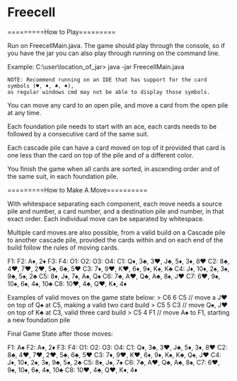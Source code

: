 # Freecell
 
=========How to Play=========

Run on FreecellMain.java. The game should play through the console, so
if you have the jar you can also play through running on the command line. 

Example:
	C:\user\location_of_jar> java -jar FreecellMain.java

	NOTE: Recommend running on an IDE that has support for the card symbols (♥, ♦, ♣, ♠), 
	as regular windows cmd may not be able to display those symbols. 

You can move any card to an open pile, and move a card from the open pile at any time.

Each foundation pile needs to start with an ace, each cards needs to be followed by a consecutive card of
the same suit. 

Each cascade pile can have a card moved on top of it provided that card is one less than the card on top of the 
pile and of a different color.  

You finish the game when all cards are sorted, in ascending order and of the same suit, in each foundation pile. 

=========How to Make A Move==========

With whitespace separating each component, each move needs a source pile and number, a card number, and a 
destination pile and number, in that exact order. Each individual move can be separated by whitespace. 

Multiple card moves are also possible, from a valid build on a Cascade pile to another cascade pile, 
provided the cards within and on each end of the build follow the rules of moving cards. 

F1:
F2: A♦, 2♦
F3:
F4:
O1:
O2:
O3:
O4: 
C1: Q♦, 3♣, 3♥, J♣, 5♦, 3♦, 8♥
C2: 8♣, 4♥, 7♥, 2♥, 5♣, 6♣, 5♥
C3: 7♦, 9♥, K♥, 6♦, 9♦, K♠, K♣
C4: J♦, 10♦, 2♠, 3♠, 9♣, 5♠, 2♣
C5: 8♦, J♠, 7♠, A♠, Q♠
C6: 7♣, A♥, Q♣, A♣, 8♠, J♥
C7: 6♥, 9♠, 10♠, 6♠, 4♠, 10♣
C8: 10♥, 4♣, Q♥, K♦, 4♦

Examples of valid moves on the game state below:
	> C6 6 C5 // move a J♥ on top of Q♠ at C5, making a valid two card build
	> C5 5 C3 // move Q♠, J♥ on top of K♣ at C3, valid three card build
	> C5 4 F1 // move A♠ to F1, starting a new foundation pile

Final Game State after those moves:

F1: A♠
F2: A♦, 2♦
F3:
F4:
O1:
O2:
O3:
O4: 
C1: Q♦, 3♣, 3♥, J♣, 5♦, 3♦, 8♥
C2: 8♣, 4♥, 7♥, 2♥, 5♣, 6♣, 5♥
C3: 7♦, 9♥, K♥, 6♦, 9♦, K♠, K♣, Q♠, J♥
C4: J♦, 10♦, 2♠, 3♠, 9♣, 5♠, 2♣
C5: 8♦, J♠, 7♠
C6: 7♣, A♥, Q♣, A♣, 8♠, 
C7: 6♥, 9♠, 10♠, 6♠, 4♠, 10♣
C8: 10♥, 4♣, Q♥, K♦, 4♦


